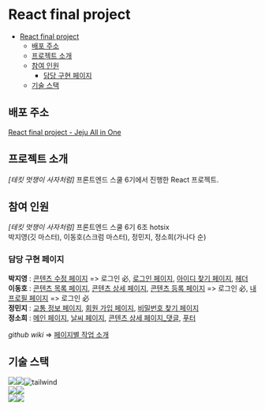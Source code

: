 # React final project

- [React final project](#react-final-project)
  - [배포 주소](#배포-주소)
  - [프로젝트 소개](#프로젝트-소개)
  - [참여 인원](#참여-인원)
    - [담당 구현 페이지](#담당-구현-페이지)
  - [기술 스택](#기술-스택)

## 배포 주소

[React final project - Jeju All in One][]

## 프로젝트 소개

_[테킷 멋쟁이 사자처럼]_ 프론트엔드 스쿨 6기에서 진행한 React 프로젝트.

## 참여 인원

_[테킷 멋쟁이 사자처럼]_ 프론트엔드 스쿨 6기 6조 hotsix  
박지영(깃 마스터), 이동호(스크럼 마스터), 정민지, 정소희(가나다 순)

### 담당 구현 페이지

**박지영** : [콘텐츠 수정 페이지][] => 로그인 必, [로그인 페이지][], [아이디 찾기 페이지][], [헤더][]  
**이동호** : [콘텐츠 목록 페이지][], [콘텐츠 상세 페이지][], [콘텐츠 등록 페이지][] => 로그인 必, [내 프로필 페이지][] => 로그인 必  
**정민지** : [교통 정보 페이지][], [회원 가입 페이지][], [비밀번호 찾기 페이지][]  
**정소희** : [메인 페이지][], [날씨 페이지][], [콘텐츠 상세 페이지_댓글][], [푸터][]

_github wiki_ => [페이지별 작업 소개][]

## 기술 스택

<img src="https://img.shields.io/badge/html5-E34F26?style=for-the-badge&logo=html5&logoColor=white"><img src="https://img.shields.io/badge/css-1572B6?style=for-the-badge&logo=css3&logoColor=white"><img alt="tailwind" src ="https://img.shields.io/badge/Tailwind-06B6D4.svg?&style=for-the-badge&logo=tailwindCSS&logoColor=white"/>  
<img src="https://img.shields.io/badge/javascript-F7DF1E?style=for-the-badge&logo=javascript&logoColor=black"><img src="https://img.shields.io/badge/react-61DAFB?style=for-the-badge&logo=react&logoColor=black">  
 <img src="https://img.shields.io/badge/git-F05032?style=for-the-badge&logo=git&logoColor=white"><img src="https://img.shields.io/badge/github-181717?style=for-the-badge&logo=github&logoColor=white">

[React final project - Jeju All in One]: https://frontendschool6.github.io/finalize-react-6/
[교통 정보 페이지]: https://frontendschool6.github.io/finalize-react-6/traffic
[날씨 페이지]: https://frontendschool6.github.io/finalize-react-6/weather
[내 프로필 페이지]: https://frontendschool6.github.io/finalize-react-6/profile/bphq6nzbqneccrf?page=1
[로그인 페이지]: https://frontendschool6.github.io/finalize-react-6/login
[메인 페이지]: https://frontendschool6.github.io/finalize-react-6/
[비밀번호 찾기 페이지]: https://frontendschool6.github.io/finalize-react-6/findpw
[아이디 찾기 페이지]: https://frontendschool6.github.io/finalize-react-6/findid
[콘텐츠 등록 페이지]: https://frontendschool6.github.io/finalize-react-6/content/create
[콘텐츠 목록 페이지]: https://frontendschool6.github.io/finalize-react-6/content/list?page=1
[콘텐츠 상세 페이지]: https://frontendschool6.github.io/finalize-react-6/content/u24i2irke223la7
[콘텐츠 상세 페이지_댓글]: https://frontendschool6.github.io/finalize-react-6/content/eu65u68fvqwntcp
[콘텐츠 수정 페이지]: https://frontendschool6.github.io/finalize-react-6/content/edit/i5vdv2uwi1b3vkw
[푸터]: https://github.com/FRONTENDSCHOOL6/finalize-react-6/wiki/%5B%ED%8E%98%EC%9D%B4%EC%A7%80%EB%B3%84%5D-%ED%91%B8%ED%84%B0
[헤더]: https://github.com/FRONTENDSCHOOL6/finalize-react-6/wiki/%5B%ED%8E%98%EC%9D%B4%EC%A7%80%EB%B3%84%5D-%ED%97%A4%EB%8D%94
[회원 가입 페이지]: https://frontendschool6.github.io/finalize-react-6/join
[페이지별 작업 소개]: https://github.com/FRONTENDSCHOOL6/finalize-react-6/wiki/%5B%ED%8E%98%EC%9D%B4%EC%A7%80%EB%B3%84-%EC%9E%91%EC%97%85-%EC%86%8C%EA%B0%9C%5D
